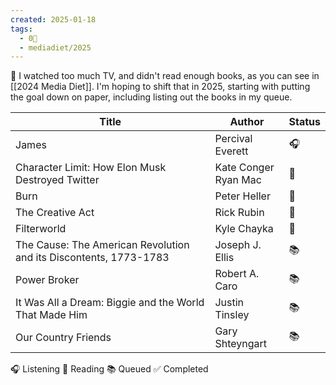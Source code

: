 ```yaml
---
created: 2025-01-18
tags:
  - 0🌲
  - mediadiet/2025
---
```

📖 I watched too much TV, and didn't read enough books, as you can see in [[2024 Media Diet]]. I'm hoping to shift that in 2025, starting with putting the goal down on paper, including listing out the books in my queue.


| **Title**                                                         | Author                  | Status |
| ----------------------------------------------------------------- | ----------------------- | ------ |
| James                                                             | Percival Everett        | 🎧     |
| Character Limit: How Elon Musk Destroyed Twitter                  | Kate Conger<br>Ryan Mac | 📖     |
| Burn                                                              | Peter Heller            | 📖     |
| The Creative Act                                                  | Rick Rubin              | 📖     |
| Filterworld                                                       | Kyle Chayka             | 📖     |
| The Cause: The American Revolution and its Discontents, 1773-1783 | Joseph J. Ellis         | 📚     |
| Power Broker                                                      | Robert A. Caro          | 📚     |
| It Was All a Dream: Biggie and the World That Made Him            | Justin Tinsley          | 📚     |
| Our Country Friends                                               | Gary Shteyngart         | 📚     |

🎧 Listening
📖 Reading
📚 Queued
✅ Completed